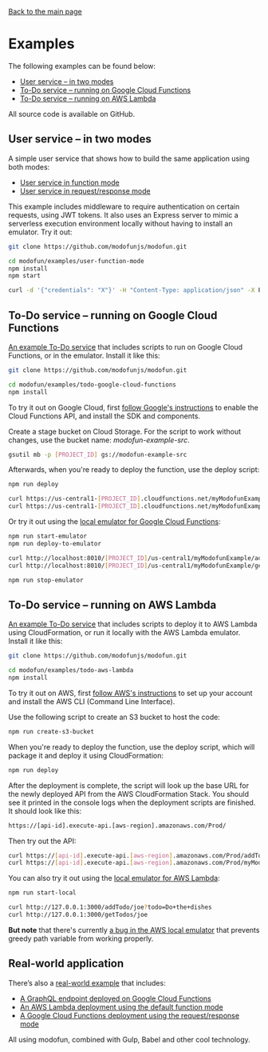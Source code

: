 [Back to the main page](/../../)

# Examples

The following examples can be found below:

* [User service &ndash; in two modes](#user-service--in-two-modes)
* [To-Do service &ndash; running on Google Cloud Functions](#to-do-service--running-on-google-cloud-functions)
* [To-Do service &ndash; running on AWS Lambda](#to-do-service--running-on-aws-lambda)

All source code is available on GitHub.

## User service &ndash; in two modes

A simple user service that shows how to build the same application using both modes:
* [User service in function mode](https://github.com/modofunjs/modofun/tree/master/examples/user-function-mode)
* [User service in request/response mode](https://github.com/modofunjs/modofun/tree/master/examples/user-reqres-mode)

This example includes middleware to require authentication on certain requests, using JWT tokens. It also uses an Express server to mimic a serverless execution environment locally without having to install an emulator. Try it out:

```bash
git clone https://github.com/modofunjs/modofun.git

cd modofun/examples/user-function-mode
npm install
npm start

curl -d '{"credentials": "X"}' -H "Content-Type: application/json" -X POST http://localhost:3000/authenticate
```

## To-Do service &ndash; running on Google Cloud Functions

[An example To-Do service](https://github.com/modofunjs/modofun/tree/master/examples/todo-google-cloud-functions) that includes scripts to run on Google Cloud Functions, or in the emulator. Install it like this:

```bash
git clone https://github.com/modofunjs/modofun.git

cd modofun/examples/todo-google-cloud-functions
npm install
```

To try it out on Google Cloud, first [follow Google's instructions](https://cloud.google.com/functions/docs/quickstart) to enable the Cloud Functions API, and install the SDK and components.

Create a stage bucket on Cloud Storage. For the script to work without changes, use the bucket name: _modofun-example-src_.

```bash
gsutil mb -p [PROJECT_ID] gs://modofun-example-src
```

Afterwards, when you're ready to deploy the function, use the deploy script:

```bash
npm run deploy

curl https://us-central1-[PROJECT_ID].cloudfunctions.net/myModofunExample/addTodo/joe?todo=Do+the+dishes
curl https://us-central1-[PROJECT_ID].cloudfunctions.net/myModofunExample/getTodos/joe
```

Or try it out using the [local emulator for Google Cloud Functions](https://cloud.google.com/functions/docs/emulator):

```bash
npm run start-emulator
npm run deploy-to-emulator

curl http://localhost:8010/[PROJECT_ID]/us-central1/myModofunExample/addTodo/joe?todo=Do+the+dishes
curl http://localhost:8010/[PROJECT_ID]/us-central1/myModofunExample/getTodos/joe

npm run stop-emulator
```

## To-Do service &ndash; running on AWS Lambda

[An example To-Do service](https://github.com/modofunjs/modofun/tree/master/examples/todo-aws-lambda) that includes scripts to deploy it to AWS Lambda using CloudFormation, or run it locally with the AWS Lambda emulator. Install it like this:

```bash
git clone https://github.com/modofunjs/modofun.git

cd modofun/examples/todo-aws-lambda
npm install
```

To try it out on AWS, first [follow AWS's instructions](http://docs.aws.amazon.com/lambda/latest/dg/setup.html) to set up your account and install the AWS CLI (Command Line Interface).

Use the following script to create an S3 bucket to host the code:

```bash
npm run create-s3-bucket
```

When you're ready to deploy the function, use the deploy script, which will package it and deploy it using CloudFormation:

```bash
npm run deploy
```

After the deployment is complete, the script will look up the base URL for the newly deployed API from the AWS CloudFormation Stack. You should see it printed in the console logs when the deployment scripts are finished. It should look like this:

```bash
https://[api-id].execute-api.[aws-region].amazonaws.com/Prod/
```

Then try out the API:

```bash
curl https://[api-id].execute-api.[aws-region].amazonaws.com/Prod/addTodo/joe?todo=Do+the+dishes
curl https://[api-id].execute-api.[aws-region].amazonaws.com/Prod/myModofunExample/getTodos/joe
```

You can also try it out using the [local emulator for AWS Lambda](http://docs.aws.amazon.com/lambda/latest/dg/test-sam-local.html):

```bash
npm run start-local

curl http://127.0.0.1:3000/addTodo/joe?todo=Do+the+dishes
curl http://127.0.0.1:3000/getTodos/joe
```

**But note** that there's currently [a bug in the AWS local emulator](https://github.com/awslabs/aws-sam-local/issues/65) that prevents greedy path variable from working properly.

## Real-world application

There’s also a [real-world example](https://github.com/fptavares/record-scrobbler) that includes:
* [A GraphQL endpoint deployed on Google Cloud Functions](https://github.com/fptavares/record-scrobbler/tree/master/web-api)
* [An AWS Lambda deployment using the default function mode](https://github.com/fptavares/record-scrobbler/tree/master/discogs-service)
* [A Google Cloud Functions deployment using the request/response mode](https://github.com/fptavares/record-scrobbler/tree/master/lastfm-service)

All using modofun, combined with Gulp, Babel and other cool technology.
